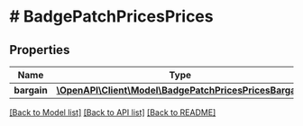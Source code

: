 # # BadgePatchPricesPrices

## Properties

Name | Type | Description | Notes
------------ | ------------- | ------------- | -------------
**bargain** | [**\OpenAPI\Client\Model\BadgePatchPricesPricesBargain**](BadgePatchPricesPricesBargain.md) |  | [optional]

[[Back to Model list]](../../README.md#models) [[Back to API list]](../../README.md#endpoints) [[Back to README]](../../README.md)

